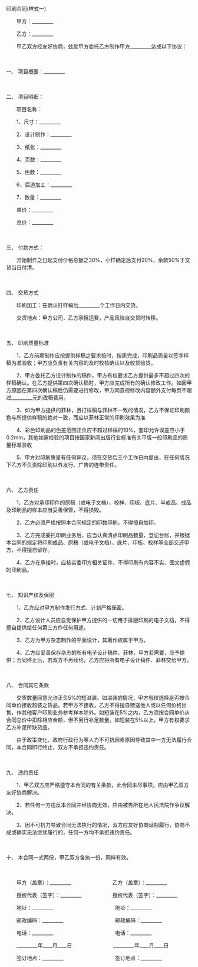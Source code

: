 



印刷合同(样式一)



 

　　甲方：_________　　

　　乙方：_________　　

　　甲乙双方经友好协商，兹就甲方委托乙方制作甲方_________达成以下协议：

　　

一、
项目概要：_________

　　

二、
项目明细：

　　项目名称：

　　1、尺寸：_________

　　2、设计制作：_________

　　3、纸张：_________

　　4、页数：_________

　　5、色数：_________

　　6、后道加工：_________

　　7、数量：_________

　　单价：_________

　　总价：_________

　　

三、
付款方式：

　　开始制作之日起支付价格总额之30%，小样确定后支付20%，余款50%于交货当日付清。

　　

四、
交货方式

　　印刷加工：在确认打样稿后_________个工作日内交货。

　　交货地点：甲方公司，乙方承担运费，产品风险自交货时转移。

　　

五、
印刷质量标准

　　1、乙方前期制作应按提供样稿之要求按时，按质完成，印刷品质量以签字样稿为准验收；甲方应负责有关内容的及时校核确认以及收货验货。

　　2、甲方委托乙方设计制作的稿件，甲方有权要求乙方提供最多不超过四次的样稿确认。在乙方提供第四次确认稿时，甲方应完成所有的确认修改工作。如因甲方原因在第四次确认稿后仍需要进行修改，甲方同意视修改内容额外支付每页不超过_________元的改稿费用。

　　3、如为甲方提供的菲林，且打样稿与菲林不一致的情况，乙方不保证印刷颜色与所提供样稿的绝对一致，而应以菲林正常的印刷效果为准

　　4、彩色印刷品的色差范围正负应不超过样稿的10%，套印允许误差应小于0.2mm，其他如需检验的项目按国家新闻出版行业标准有关平版一般印刷品的质量标准验收

　　5、甲方对印刷质量有任何异议，须在交货后三个工作日内提出，在任何情况下乙方不负责除印刷以外发行、广告的连带责任。

　　

六、
乙方责任

　　1、乙方对承印印件的原稿（或电子文档）、校样、印板、底片、半成品、成品及印刷品的样本应当妥善保管，不得损毁。

　　2、乙方必须严格按照本合同规定的印数印刷，不得擅自加印。

　　3、乙方完成委托印刷业务后，应当认真清点印刷品数量，登记台账，并根据本合同的规定将印刷成品、原稿（或电子文档）、底片、印板、校样等全部交还甲方，不得擅自留存。

　　4、乙方在承接时，应核实委印方相关证件，不得印刷有内容不实、图文虚假的印刷品。

　　

七、
知识产权及保密

　　1、乙方应对甲方制作发行方式、计划严格保密。

　　2、乙方设计人员应自觉保护甲方提供的一切用于排版印刷的电子文档，不得擅自提供给任何第三方作任何用途。

　　3、乙方为甲方杂志制作的平面设计，其著作权属于甲方。

　　4、乙方应妥善保存杂志的所有电子设计稿件、菲林，甲方若需要，应予提供；合同终止后，若双方不再续约，乙方应将所有电子设计稿件、菲林交给甲方。

　　

八、
合同其它条款

　　交货数量同意允许正负5%的短溢装。如溢装的情况，甲方有权选择是否按合同单价接收超装之货品。若甲方不接收，乙方不得擅自赠送他人或以任何价格出售，作其他客户印刷业务参考样本除外。如短装在5%之内，乙方须按合同单价从合同总价中扣除相应金额，但不另行补足数量。如短装在5%以上，甲方有权要求乙方补足所缺货品。

　　由于政策变化、政府行政行为等人力不可抗因素原因导致其中一方无法履行合同，本合同即行终止，双方不承担违约责任。

　　

九、
违约责任

　　1、甲乙双方应严格遵守本合同的有关条款，此合同未尽事项，应由甲乙双方友好协商解决。

　　2、若任何一方违反本合同并经协商无效，应由被告所在地人民法院作争议解决。

　　3、因不可抗力导致合同无法执行的情况，双方应友好协商延期履行，协商不成或确实无法继续履行的，任何一方均不承担违约责任。

　　

十、
本合同一式两份，甲乙双方各执一份，同样有效。　

　　　

　　甲方（盖章）：_________　　　　　　　　乙方（盖章）：_________　　

　　授权代表（签字）：_________　　　　　　授权代表（签字）：_________　　

　　地址：_________　　　　　　　　　　　　地址：_________　　

　　邮政编码：_________　　　　　　　　　　邮政编码：_________　　

　　电话：_________　　　　　　　　　　　　电话：_________　　

　　_________年____月____日　　　　　　　　_________年____月____日　　

　　签订地点：_________　　　　　　　　　　签订地点：_________